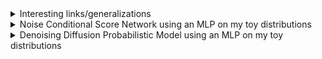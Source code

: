 <details>
<summary>Interesting links/generalizations</summary>
  
- DDPM as a special case of NCSN:
  - [Denoising Diffusion Probabilistic Models](https://arxiv.org/abs/2006.11239) paper by Ho et al (2020) 
  - [What are diffusion models? Connection with NCSN](https://lilianweng.github.io/posts/2021-07-11-diffusion-models/#connection-with-noise-conditioned-score-networks-ncsn) blog post by Lilian Weng
- Stochastic Differential Equations (SDE) and Probability Flow ODE:
  - DDPM and NCSN as special discretizations of a reverse-time SDE:
    - [Score-Based Generative Modeling through Stochastic Differential Equations](https://arxiv.org/abs/2011.13456) paper by Song et al.
  - Another way of looking at the Probability Flow ODE of Song et al.:
    - [Elucidating the Design Space of Diffusion-Based Generative Models](https://arxiv.org/abs/2206.00364) paper by Karras et al.
      
  So we can sample pictures by explicitly using numerical ODE/SDE solvers after estimating the score functions of perturbed data distributions $p_t(x)$. There's a connection between the Probability Flow ODE and SDE.
</details>

<details>
<summary>Noise Conditional Score Network using an MLP on my toy distributions</summary>

I've reimplemented a Noise Conditional Score Network (NCSN) based on the "[Generative Modeling by Estimating Gradients of the Data Distribution](https://arxiv.org/abs/1907.05600)" paper by Yang Song and Stefano Ermon. My NCSN is a $3$-layer MLP with soft plus activation functions since the authors also used a similar architecture on their toy examples.


We trained our model with 1000 epochs (about 7-8 min of training). The first column gives vector fields corresponding to the estimated score functions for perturbed data distributions with $\sigma=0.01$. The second column shows generated samples in red and real samples in blue. The last column also shows a partial trajectory by the Annealed Langevin Dynamics (ignoring the first 250 steps). The score of a distribution $p(x)$ is $\nabla_x \log p(x)$

- First test case: A standard normal distribution split in two

| <img src="https://github.com/Zenchiyu/deep-learning-implementations/assets/49496107/bc24135e-1621-41e5-846a-647311c7fbe1" width=300> | <img src="https://github.com/Zenchiyu/deep-learning-implementations/assets/49496107/65fe4c76-acef-467b-add1-4fa795aacf5f" width=300> | <img src="https://github.com/Zenchiyu/deep-learning-implementations/assets/49496107/6b4310d7-caa4-4d7b-907b-36040414b5d5" width=300>
|:--:| :--:| :--:|

We created the data distribution by cutting a standard normal distribution in two and pushing the two parts by $1$ unit away from $0$.

- Second test case: A distribution in the form of a heart


| <img src="https://github.com/Zenchiyu/deep-learning-implementations/assets/49496107/b15b39d7-4ca1-4747-9e39-d327b4baab44" width=300> | <img src="https://github.com/Zenchiyu/deep-learning-implementations/assets/49496107/47687903-f9f0-4bea-a0fb-90bc2c32bea7" width=300> | <img src="https://github.com/Zenchiyu/deep-learning-implementations/assets/49496107/0965b333-cf0c-4f9d-83f3-f31f16748b6f" width=300>
|:--:| :--:| :--:|

Due to the annealing process (noise level reduction), we can observe that the trajectory becomes less erratic as it continues.


Model:
```
NoiseConditionalScoreNetwork(
  (layers): Sequential(
    (0): Linear(in_features=3, out_features=128, bias=True)
    (1): Softplus(beta=1, threshold=20)
    (2): Linear(in_features=128, out_features=128, bias=True)
    (3): Softplus(beta=1, threshold=20)
    (4): Linear(in_features=128, out_features=2, bias=True)
  )
)
```
The additional input feature corresponds to the standard deviation $\sigma$ in $s_\theta(x, \sigma)$.

Remark(s): We don't maximize the log-likelihood (e.g. in NVP), a surrogate such as the evidence lower bound (see VAE), or train models in an adversarial setting (e.g. GAN). Instead, the NCSN's training consists of estimating the score function of the data distribution and then using it to get samples at inference time (via the annealed Langevin dynamics, inspired by Simulated Annealing).

"Key sentences":
- Aggregating individual denoising score matching objectives 
- Score matching
- Annealed Langevin dynamics for sampling
</details>

<details>
<summary>Denoising Diffusion Probabilistic Model using an MLP on my toy distributions</summary>

I've reimplemented a Denoising Diffusion Probabilistic Model (DDPM) based on the "[Denoising Diffusion Probabilistic Models](https://arxiv.org/abs/2006.11239)" paper by Ho et al (2020). I use a network similar to `NoiseConditionalScoreNetwork` to predict the noise. I condition the model on a scaled version of the time instead of noise (the scaling matters a lot, w/o => cannot sample).

We trained our model with 1000 epochs (about 12-13 min of training). We display generated samples in red and real samples in blue. We also show in black a partial trajectory by the reverse process (ignoring the first 250 steps).

- First test case: A standard normal distribution split in two

| <img src="https://github.com/Zenchiyu/deep-learning-implementations/assets/49496107/0aafe0b0-3468-4c98-9c2e-b3c919fe3ead" width=300>
|:--:|

We created the data distribution by cutting a standard normal distribution in two and pushing the two parts by $1$ unit away from $0$.

- Second test case: A distribution in the form of a heart

| <img src="https://github.com/Zenchiyu/deep-learning-implementations/assets/49496107/1423b55a-03fc-4e59-b84c-1af04776f856" width=300>
|:--:|


Model:
```
NoisePredictor(
  (layers): Sequential(
    (0): Linear(in_features=3, out_features=128, bias=True)
    (1): Softplus(beta=1, threshold=20)
    (2): Linear(in_features=128, out_features=128, bias=True)
    (3): Softplus(beta=1, threshold=20)
    (4): Linear(in_features=128, out_features=2, bias=True)
  )
)
```

I condition the model on a scaled version of the time instead of noise (the scaling matters a lot, w/o => cannot sample).

Remark(s): DDPM indirectly estimates the parameters of the gaussians in the reverse process
</details>
